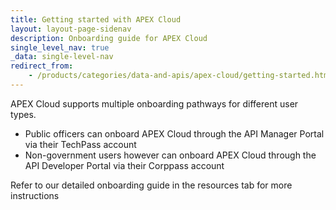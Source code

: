 ```yaml
---
title: Getting started with APEX Cloud 
layout: layout-page-sidenav
description: Onboarding guide for APEX Cloud
single_level_nav: true
_data: single-level-nav
redirect_from:
    - /products/categories/data-and-apis/apex-cloud/getting-started.html
---
```


APEX Cloud supports multiple onboarding pathways for different user types.

- Public officers can onboard APEX Cloud through the API Manager Portal via their TechPass account
- Non-government users however can onboard APEX Cloud through the API Developer Portal via their Corppass account

Refer to our detailed onboarding guide in the resources tab for more instructions
